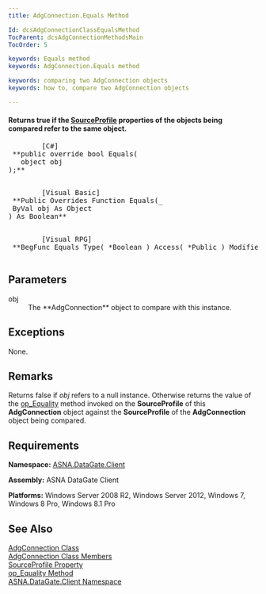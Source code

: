 ```yaml
---
title: AdgConnection.Equals Method

Id: dcsAdgConnectionClassEqualsMethod
TocParent: dcsAdgConnectionMethodsMain
TocOrder: 5

keywords: Equals method
keywords: AdgConnection.Equals method

keywords: comparing two AdgConnection objects
keywords: how to, compare two AdgConnection objects

---
```


#### Returns <span> **true** </span> if the [SourceProfile](adg-connection-class-source-profile-property.html) properties of the objects being compared refer to the same object. 
<pre class="prettyprint">
        <span class="lang">[C#]</span>
 **public override bool Equals(
   object obj
);** 
      </pre>
<pre class="prettyprint">
        <span class="lang">[Visual Basic] </span>
 **Public Overrides Function Equals(_
 ByVal obj As Object
) As Boolean** 
      </pre>
<pre class="prettyprint">
        <span class="lang">[Visual RPG]</span>
 **BegFunc Equals Type( *Boolean ) Access( *Public ) Modifier( *Overrides )** 
      </pre>

## Parameters

<dl>
        <dt>obj
					</dt>
        <dd>The **AdgConnection**  object to compare with this instance.
					</dd>
</dl>

## Exceptions

None.
## Remarks

Returns<span> false</span> if <span> *obj* </span> refers to a null instance. Otherwise returns the value of the [ op_Equality](adg-connectionclassop-equality-method.html) method invoked on the <span> **SourceProfile** </span> of this <span> **AdgConnection** </span> object against the **SourceProfile** of the **AdgConnection** object being compared. 
## Requirements

<span> **Namespace:** [ASNA.DataGate.Client](datagate-client-namespace.html) </span> 

<span> **Assembly:** ASNA DataGate Client</span> 

<span> **Platforms:** Windows Server 2008 R2, Windows Server 2012, Windows 7, Windows 8 Pro, Windows 8.1 Pro</span> 
## See Also


[AdgConnection Class](adg-connection-class.html)
      <br />
[AdgConnection Class Members](adg-connection-members.html)
      <br />
[SourceProfile Property](adg-connection-class-source-profile-property.html)
      <br />
[op_Equality Method](source-profile-classop-equality-method.html)
      <br />
[ASNA.DataGate.Client Namespace](datagate-client-namespace.html)

